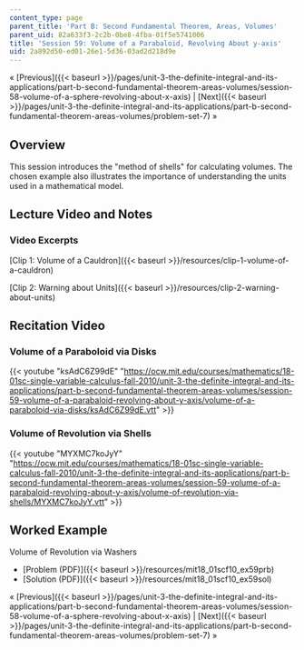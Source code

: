 ```yaml
---
content_type: page
parent_title: 'Part B: Second Fundamental Theorem, Areas, Volumes'
parent_uid: 82a633f3-2c2b-0be8-4fba-01f5e5741006
title: 'Session 59: Volume of a Parabaloid, Revolving About y-axis'
uid: 2a892d50-ed01-26e1-5d36-03ad2d218d9e
---
```


« [Previous]({{< baseurl >}}/pages/unit-3-the-definite-integral-and-its-applications/part-b-second-fundamental-theorem-areas-volumes/session-58-volume-of-a-sphere-revolving-about-x-axis) | [Next]({{< baseurl >}}/pages/unit-3-the-definite-integral-and-its-applications/part-b-second-fundamental-theorem-areas-volumes/problem-set-7) »

Overview
--------

This session introduces the "method of shells" for calculating volumes. The chosen example also illustrates the importance of understanding the units used in a mathematical model.

Lecture Video and Notes
-----------------------

### Video Excerpts

[Clip 1: Volume of a Cauldron]({{< baseurl >}}/resources/clip-1-volume-of-a-cauldron)

[Clip 2: Warning about Units]({{< baseurl >}}/resources/clip-2-warning-about-units)

Recitation Video
----------------

### Volume of a Paraboloid via Disks

{{< youtube "ksAdC6Z99dE" "https://ocw.mit.edu/courses/mathematics/18-01sc-single-variable-calculus-fall-2010/unit-3-the-definite-integral-and-its-applications/part-b-second-fundamental-theorem-areas-volumes/session-59-volume-of-a-parabaloid-revolving-about-y-axis/volume-of-a-paraboloid-via-disks/ksAdC6Z99dE.vtt" >}}

### Volume of Revolution via Shells

{{< youtube "MYXMC7koJyY" "https://ocw.mit.edu/courses/mathematics/18-01sc-single-variable-calculus-fall-2010/unit-3-the-definite-integral-and-its-applications/part-b-second-fundamental-theorem-areas-volumes/session-59-volume-of-a-parabaloid-revolving-about-y-axis/volume-of-revolution-via-shells/MYXMC7koJyY.vtt" >}}

Worked Example
--------------

Volume of Revolution via Washers

*   [Problem (PDF)]({{< baseurl >}}/resources/mit18_01scf10_ex59prb)
*   [Solution (PDF)]({{< baseurl >}}/resources/mit18_01scf10_ex59sol)

« [Previous]({{< baseurl >}}/pages/unit-3-the-definite-integral-and-its-applications/part-b-second-fundamental-theorem-areas-volumes/session-58-volume-of-a-sphere-revolving-about-x-axis) | [Next]({{< baseurl >}}/pages/unit-3-the-definite-integral-and-its-applications/part-b-second-fundamental-theorem-areas-volumes/problem-set-7) »